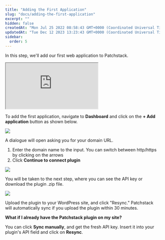 ```yaml
---
title: "Adding the First Application"
slug: "docs/adding-the-first-application"
excerpt: ""
hidden: false
createdAt: "Mon Jul 25 2022 08:58:43 GMT+0000 (Coordinated Universal Time)"
updatedAt: "Tue Dec 12 2023 13:23:43 GMT+0000 (Coordinated Universal Time)"
sidebar:
  order: 5
---
```

In this step, we'll add our first web application to Patchstack. 

<div class="container">
  <iframe class="responsive-iframe" src="https://www.youtube.com/embed/MFmPFzSaD3I?si=CDjAhopxLuu69_H3"></iframe>
</div>

To add the first application, navigate to **Dashboard** and click on the **+ Add application** button as shown below.

![](@images/patchstack-dashboard-first-time.png)

A dialogue will open asking you for your domain URL. 

1. Enter the domain name to the input. You can switch between http/https by clicking on the arrows
2. Click **Continue to connect plugin**

![](@images/6812404-Patchstack_connect_an_application.png)

You will be taken to the next step, where you can see the API key or download the plugin .zip file.

![](@images/patchstack-add-site-step-2.jpeg)

Upload the plugin to your WordPress site, and click "Resync."
Patchstack will automatically sync if you upload the plugin within 30 minutes.


**What if I already have the Patchstack plugin on my site?** 

You can click **Sync manually**, and get the fresh API key.
Insert it into your plugin's API field and click on **Resync**.